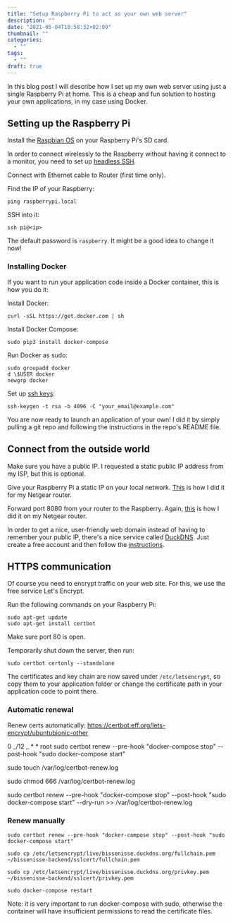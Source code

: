 ```yaml
---
title: "Setup Raspberry Pi to act as your own web server"
description: ""
date: "2021-05-04T10:58:32+02:00"
thumbnail: ""
categories:
  - ""
tags:
  - ""
draft: true
---
```


In this blog post I will describe how I set up my own web server using just a single Raspberry Pi at home. This is a cheap and fun solution to hosting your own applications, in my case using Docker.

## Setting up the Raspberry Pi

Install the [Raspbian OS](https://www.raspberrypi.org/documentation/installation/installing-images/README.md) on your Raspberry Pi's SD card.

In order to connect wirelessly to the Raspberry without having it connect to a monitor, you need to set up [headless SSH](https://www.raspberrypi.org/documentation/configuration/wireless/headless.md).

Connect with Ethernet cable to Router (first time only).

Find the IP of your Raspberry:

    ping raspberrypi.local

SSH into it:

    ssh pi@<ip>

The default password is `raspberry`. It might be a good idea to change it now!


### Installing Docker
If you want to run your application code inside a Docker container, this is how you do it:

Install Docker:

    curl -sSL https://get.docker.com | sh

Install Docker Compose:

    sudo pip3 install docker-compose

Run Docker as sudo:

    sudo groupadd docker
    d \$USER docker
    newgrp docker

Set up [ssh keys](https://www.raspberrypi-spy.co.uk/2019/02/setting-up-ssh-keys-on-the-raspberry-pi/):

    ssh-keygen -t rsa -b 4096 -C "your_email@example.com"

You are now ready to launch an application of your own! I did it by simply pulling a git repo and following the instructions in the repo's README file.

## Connect from the outside world

Make sure you have a public IP. I requested a static public IP address from my ISP, but this is optional.

Give your Raspberry Pi a static IP on your local network. [This](https://kb.netgear.com/25722/How-do-I-reserve-an-IP-address-on-my-NETGEAR-router) is how I did it for my Netgear router.

Forward port 8080 from your router to the Raspberry. Again, [this](https://kb.netgear.com/24290/How-do-I-add-a-custom-port-forwarding-service-on-my-Nighthawk-router) is how I did it on my Netgear router.

In order to get a nice, user-friendly web domain instead of having to remember your public IP, there's a nice service called [DuckDNS](https://www.duckdns.org/). Just create a free account and then follow the [instructions](https://www.duckdns.org/install.jsp).

## HTTPS communication
Of course you need to encrypt traffic on your web site. For this, we use the free service Let's Encrypt.

Run the following commands on your Raspberry Pi:

    sudo apt-get update
    sudo apt-get install certbot

Make sure port 80 is open.

Temporarily shut down the server, then run:

    sudo certbot certonly --standalone

The certificates and key chain are now saved under `/etc/letsencrypt`, so copy them to your application folder or change the certificate path in your application code to point there.

### Automatic renewal

Renew certs automatically: https://certbot.eff.org/lets-encrypt/ubuntubionic-other


0 _/12 _ \* \* root sudo certbot renew --pre-hook "docker-compose stop" --post-hook "sudo docker-compose start"

sudo touch /var/log/certbot-renew.log

sudo chmod 666 /var/log/certbot-renew.log

sudo certbot renew --pre-hook "docker-compose stop" --post-hook "sudo docker-compose start" --dry-run >> /var/log/certbot-renew.log


### Renew manually

    sudo certbot renew --pre-hook "docker-compose stop" --post-hook "sudo docker-compose start"

    sudo cp /etc/letsencrypt/live/bissenisse.duckdns.org/fullchain.pem ~/bissenisse-backend/sslcert/fullchain.pem

    sudo cp /etc/letsencrypt/live/bissenisse.duckdns.org/privkey.pem ~/bissenisse-backend/sslcert/privkey.pem

    sudo docker-compose restart

Note: it is very important to run docker-compose with sudo, otherwise the container will have insufficient permissions to read the certificate files.
